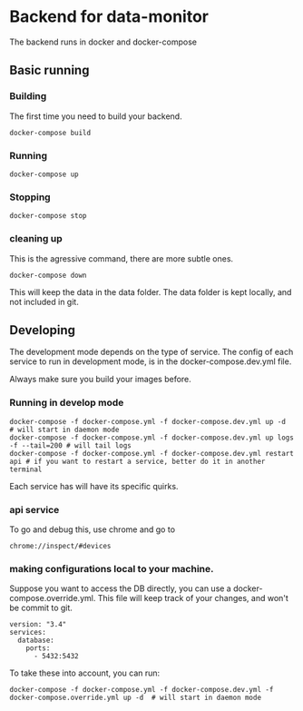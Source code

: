 # Backend for data-monitor

The backend runs in docker and docker-compose

## Basic running
### Building

The first time you need to build your backend.
```
docker-compose build
```

### Running
```
docker-compose up
```

### Stopping
```
docker-compose stop
```

### cleaning up

This is the agressive command, there are more subtle ones.
```
docker-compose down
```
This will keep the data in the data folder.
The data folder is kept locally, and not included in git.


## Developing

The development mode depends on the type of service. The config of each service to run in development mode, is in the docker-compose.dev.yml file.

Always make sure you build your images before.

### Running in develop mode
```
docker-compose -f docker-compose.yml -f docker-compose.dev.yml up -d  # will start in daemon mode
docker-compose -f docker-compose.yml -f docker-compose.dev.yml up logs -f --tail=200 # will tail logs
docker-compose -f docker-compose.yml -f docker-compose.dev.yml restart api # if you want to restart a service, better do it in another terminal
```

Each service has will have its specific quirks.

### api service
To go and debug this, use chrome and go to
```
chrome://inspect/#devices
```

### making configurations local to your machine.
Suppose you want to access the DB directly, you can use a docker-compose.override.yml.
This file will keep track of your changes, and won't be commit to git.

```
version: "3.4"
services:
  database:
    ports:
      - 5432:5432
```
To take these into account, you can run:
```
docker-compose -f docker-compose.yml -f docker-compose.dev.yml -f docker-compose.override.yml up -d  # will start in daemon mode
```
